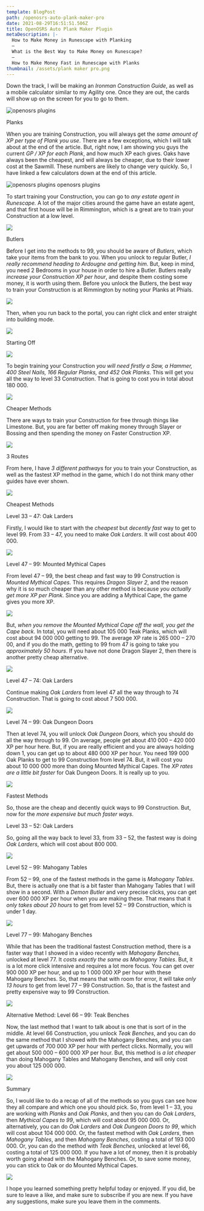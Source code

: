 ```yaml
---
template: BlogPost
path: /openosrs-auto-plank-maker-pro
date: 2021-08-29T16:51:51.506Z
title: OpenOSRS Auto Plank Maker Plugin
metaDescription: |-
  How to Make Money in Runescape with Planking
  —
  What is the Best Way to Make Money on Runescape?
  —
  How to Make Money Fast in Runescape with Planks
thumbnail: /assets/plank maker pro.png
---
```

Down the track, I will be making an *Ironman Construction Guide*, as well as a mobile calculator similar to my Agility one. Once they are out, the cards will show up on the screen for you to go to them.

![openosrs plugins](https://static.wixstatic.com/media/a27d24_78b9cf39dbc04e8297b61eb8116a232f~mv2.png/v1/fill/w_740,h_414,al_c,lg_1,q_95/a27d24_78b9cf39dbc04e8297b61eb8116a232f~mv2.webp "runelite plugins")

Planks

When you are training Construction, you will always get the *same amount of XP per type of Plank you use*. There are a few exceptions, which I will talk about at the end of the article. But, right now, I am showing you guys the current *GP / XP for each Plank*, and how much XP each gives. Oaks have always been the cheapest, and will always be cheaper, due to their lower cost at the Sawmill. These numbers are likely to change very quickly. So, I have linked a few calculators down at the end of this article.

![openosrs plugins openosrs plugins](https://static.wixstatic.com/media/a27d24_00de25b1e31449d7ba5947e5fc9bb11a~mv2.png/v1/fill/w_740,h_416,al_c,lg_1,q_95/a27d24_00de25b1e31449d7ba5947e5fc9bb11a~mv2.webp "openosrs plugins runelite plugins")

To start training your Construction, you can go to *any estate agent in Runescape.* A lot of the major cities around the game have an estate agent, and that first house will be in Rimmington, which is a great are to train your Construction at a low level.

![](https://static.wixstatic.com/media/a27d24_fde5c854e8f248b788ce45c78b8ab486~mv2.png/v1/fill/w_740,h_414,al_c,lg_1,q_95/a27d24_fde5c854e8f248b788ce45c78b8ab486~mv2.webp)

Butlers

Before I get into the methods to 99, you should be aware of *Butlers*, which take your items from the bank to you. When you unlock to regular Butler, *I really recommend heading to Ardougne and getting him*. But, keep in mind, you need 2 Bedrooms in your house in order to hire a Butler. Butlers really *increase your Construction XP per hour*, and despite them costing some money, it is worth using them. Before you unlock the Butlers, the best way to train your Construction is at Rimmington by noting your Planks at Phials.

![](https://static.wixstatic.com/media/a27d24_fcba9cbc38ae4b9e8e5a696fe494affa~mv2.png/v1/fill/w_740,h_414,al_c,lg_1,q_95/a27d24_fcba9cbc38ae4b9e8e5a696fe494affa~mv2.webp)

Then, when you run back to the portal, you can right click and enter straight into building mode.

![](https://static.wixstatic.com/media/a27d24_28b9c939042343afabf584df0f2d61c1~mv2.png/v1/fill/w_740,h_377,al_c,lg_1,q_95/a27d24_28b9c939042343afabf584df0f2d61c1~mv2.webp)

Starting Off

![](https://static.wixstatic.com/media/a27d24_9b3f3fcf30ce41b5a46dcb8eae6e3f84~mv2.png/v1/fill/w_740,h_141,al_c,lg_1,q_95/a27d24_9b3f3fcf30ce41b5a46dcb8eae6e3f84~mv2.webp)

To begin training your Construction *you will need firstly a Saw, a Hammer, 400 Steel Nails, 166 Regular Planks, and 452 Oak Planks*. This will get you all the way to level 33 Construction. That is going to cost you in total about 180 000.

![](https://static.wixstatic.com/media/a27d24_db680ab6922e4b9f96e9b6a76552c9e0~mv2.png/v1/fill/w_740,h_415,al_c,lg_1,q_95/a27d24_db680ab6922e4b9f96e9b6a76552c9e0~mv2.webp)

Cheaper Methods

There are ways to train your Construction for free through things like Limestone. But, you are far better off making money through Slayer or Bossing and then spending the money on Faster Construction XP.

![](https://static.wixstatic.com/media/a27d24_73f690b639ac497a853f8239b647cc04~mv2.png/v1/fill/w_740,h_414,al_c,lg_1,q_95/a27d24_73f690b639ac497a853f8239b647cc04~mv2.webp)

3 Routes

From here, I have *3 different pathways* for you to train your Construction, as well as the fastest XP method in the game, which I do not think many other guides have ever shown.

![](https://static.wixstatic.com/media/a27d24_3fe1a8b1621c4a6287ec8f826f644c34~mv2.png/v1/fill/w_740,h_180,al_c,lg_1,q_95/a27d24_3fe1a8b1621c4a6287ec8f826f644c34~mv2.webp)

Cheapest Methods

Level 33 – 47: Oak Larders

Firstly, I would like to start with the *cheapest* but *decently fast* way to get to level 99. From 33 – 47, you need to make *Oak Larders*. It will cost about 400 000.

![](https://static.wixstatic.com/media/a27d24_ac3dac57fa804ed3b3dc812b993bd87b~mv2.png/v1/fill/w_740,h_414,al_c,lg_1,q_95/a27d24_ac3dac57fa804ed3b3dc812b993bd87b~mv2.webp)

Level 47 – 99: Mounted Mythical Capes

From level 47 – 99, the best cheap and fast way to 99 Construction is *Mounted Mythical Capes.* This requires *Dragon Slayer 2*, and the reason why it is so much cheaper than any other method is because *you actually get more XP per Plank.* Since you are adding a Mythical Cape, the game gives you more XP.

![](https://static.wixstatic.com/media/a27d24_d92b167f91284f2396274e8916b7b7d1~mv2.png/v1/fill/w_740,h_414,al_c,lg_1,q_95/a27d24_d92b167f91284f2396274e8916b7b7d1~mv2.webp)

But, *when you remove the Mounted Mythical Cape off the wall, you get the Cape back.* In total, you will need about 105 000 Teak Planks, which will cost about 94 000 000 getting to 99. The average XP rate is 265 000 – 270 00, and if you do the math, getting to 99 from 47 is going to take you *approximately 50 hours*. If you have not done Dragon Slayer 2, then there is another pretty cheap alternative.

![](https://static.wixstatic.com/media/a27d24_f0f656863100489b8225633874cd7683~mv2.png/v1/fill/w_740,h_416,al_c,lg_1,q_95/a27d24_f0f656863100489b8225633874cd7683~mv2.webp)

Level 47 – 74: Oak Larders

Continue making *Oak Larders* from level 47 all the way through to 74 Construction. That is going to cost about 7 500 000.

![](https://static.wixstatic.com/media/a27d24_482eda23626747abbe5faa7da64380cb~mv2.png/v1/fill/w_740,h_416,al_c,lg_1,q_95/a27d24_482eda23626747abbe5faa7da64380cb~mv2.webp)

Level 74 – 99: Oak Dungeon Doors

Then at level 74, you will unlock *Oak Dungeon Doors,* which you should do all the way through to 99. On average, people get about 410 000 – 420 000 XP per hour here. But, if you are really efficient and you are always holding down 1, you can get up to about 480 000 XP per hour. You need 199 000 Oak Planks to get to 99 Construction from level 74. But, it will cost you about 10 000 000 more than doing Mounted Mythical Capes. The *XP rates are a little bit faster* for Oak Dungeon Doors. It is really up to you.

![](https://static.wixstatic.com/media/a27d24_6978eaf1370d4f628952b78fc0306c68~mv2.png/v1/fill/w_740,h_414,al_c,lg_1,q_95/a27d24_6978eaf1370d4f628952b78fc0306c68~mv2.webp)

Fastest Methods

So, those are the cheap and decently quick ways to 99 Construction. But, now for the *more expensive but much faster ways*.

Level 33 – 52: Oak Larders

So, going all the way back to level 33, from 33 – 52, the fastest way is doing *Oak Larders*, which will cost about 800 000.

![](https://static.wixstatic.com/media/a27d24_b3547fe6b260482db3225f854ff4ab1b~mv2.png/v1/fill/w_740,h_414,al_c,lg_1,q_95/a27d24_b3547fe6b260482db3225f854ff4ab1b~mv2.webp)

Level 52 – 99: Mahogany Tables

From 52 – 99, one of the fastest methods in the game is *Mahogany Tables*. But, there is actually one that is a bit faster than Mahogany Tables that I will show in a second. With a *Demon Butler* and very precise clicks, you can get over 600 000 XP per hour when you are making these. That means that it *only takes about 20 hours* to get from level 52 – 99 Construction, which is under 1 day.

![](https://static.wixstatic.com/media/a27d24_8b7b0826dba848e6bff63b096027852a~mv2.png/v1/fill/w_740,h_414,al_c,lg_1,q_95/a27d24_8b7b0826dba848e6bff63b096027852a~mv2.webp)

Level 77 – 99: Mahogany Benches

While that has been the traditional fastest Construction method, there is a faster way that I showed in a video recently with *Mahogany Benches,* unlocked at level 77. It *costs exactly the same as Mahogany Tables*. But, it is a lot more click intensive and requires a lot more focus. You can get over 900 000 XP per hour, and up to 1 000 000 XP per hour with these Mahogany Benches. So, that means that with room for error, it will take *only 13 hours* to get from level 77 – 99 Construction. So, that is the fastest and pretty expensive way to 99 Construction.

![](https://static.wixstatic.com/media/a27d24_8b43345eaa0747c6b5fbc4bd45c76ce0~mv2.png/v1/fill/w_740,h_415,al_c,lg_1,q_95/a27d24_8b43345eaa0747c6b5fbc4bd45c76ce0~mv2.webp)

Alternative Method: Level 66 – 99: Teak Benches

Now, the last method that I want to talk about is one that is sort of in the middle. At level 66 Construction, you unlock *Teak Benches*, and you can do the same method that I showed with the Mahogany Benches, and you can get upwards of 700 000 XP per hour with perfect clicks. Normally, you will get about 500 000 – 600 000 XP per hour. But, this method is *a lot cheaper* than doing Mahogany Tables and Mahogany Benches, and will only cost you about 125 000 000.

![](https://static.wixstatic.com/media/a27d24_688af1059b63400cac7f0fb894928bbc~mv2.png/v1/fill/w_740,h_415,al_c,lg_1,q_95/a27d24_688af1059b63400cac7f0fb894928bbc~mv2.webp)

Summary

So, I would like to do a recap of all of the methods so you guys can see how they all compare and which one you should pick. So, from level 1 – 33, you are working with *Planks* and *Oak Planks*, and then you can do *Oak Larders*, then *Mythical Capes to 99*, which will cost about 95 000 000. Or, alternatively, you can do *Oak Larders* and *Oak Dungeon Doors to 99*, which will cost about 104 000 000. Or, the fastest method with *Oak Larders*, then *Mahogany Tables*, and then *Mahogany Benches*, costing a total of 193 000 000. Or, you can do the method with *Teak Benches,* unlocked at level 66, costing a total of 125 000 000. If you have a lot of money, then it is probably worth going ahead with the Mahogany Benches. Or, to save some money, you can stick to Oak or do Mounted Mythical Capes.

![](https://static.wixstatic.com/media/a27d24_425af6de602143fc85764fc1d2451ee4~mv2.png/v1/fill/w_740,h_415,al_c,lg_1,q_95/a27d24_425af6de602143fc85764fc1d2451ee4~mv2.webp)

I hope you learned something pretty helpful today or enjoyed. If you did, be sure to leave a like, and make sure to subscribe if you are new. If you have any suggestions, make sure you leave them in the comments.
